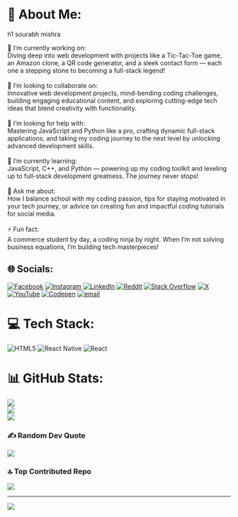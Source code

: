 # 💫 About Me:
h1 sourabh mishra 

🔭 I’m currently working on:<br>Diving deep into web development with projects like a Tic-Tac-Toe game, an Amazon clone, a QR code generator, and a sleek contact form — each one a stepping stone to becoming a full-stack legend!<br><br>👯 I’m looking to collaborate on:<br>Innovative web development projects, mind-bending coding challenges, building engaging educational content, and exploring cutting-edge tech ideas that blend creativity with functionality.<br><br>🤝 I’m looking for help with:<br>Mastering JavaScript and Python like a pro, crafting dynamic full-stack applications, and taking my coding journey to the next level by unlocking advanced development skills.<br><br>🌱 I’m currently learning:<br>JavaScript, C++, and Python — powering up my coding toolkit and leveling up to full-stack development greatness. The journey never stops!<br><br>💬 Ask me about:<br>How I balance school with my coding passion, tips for staying motivated in your tech journey, or advice on creating fun and impactful coding tutorials for social media.<br><br>⚡ Fun fact:<br>A commerce student by day, a coding ninja by night. When I’m not solving business equations, I’m building tech masterpieces!

## 🌐 Socials:

[![Facebook](https://img.shields.io/badge/Facebook-%231877F2.svg?logo=Facebook&logoColor=white)](https://facebook.com/https://www.facebook.com/profile.php?id=61570871143588) [![Instagram](https://img.shields.io/badge/Instagram-%23E4405F.svg?logo=Instagram&logoColor=white)](https://instagram.com/https://www.instagram.com/codiq_hub/) [![LinkedIn](https://img.shields.io/badge/LinkedIn-%230077B5.svg?logo=linkedin&logoColor=white)](https://linkedin.com/in/https://www.linkedin.com/in/sourabh-mishra-3593ab335/) [![Reddit](https://img.shields.io/badge/Reddit-%23FF4500.svg?logo=Reddit&logoColor=white)](https://reddit.com/user/https://www.reddit.com/user/Shot-Internal-7435/) [![Stack Overflow](https://img.shields.io/badge/-Stackoverflow-FE7A16?logo=stack-overflow&logoColor=white)](https://stackoverflow.com/users/https://stackoverflow.com/users/29997262/sourabh) [![X](https://img.shields.io/badge/X-black.svg?logo=X&logoColor=white)](https://x.com/https://x.com/coder652905) [![YouTube](https://img.shields.io/badge/YouTube-%23FF0000.svg?logo=YouTube&logoColor=white)](https://youtube.com/@https://www.youtube.com/channel/UCz-JNF7SpeNKgFrr83WacZg) [![Codepen](https://img.shields.io/badge/Codepen-000000?logo=codepen&logoColor=white)](https://codepen.io/https://codepen.io/coder-the-looper) [![email](https://img.shields.io/badge/Email-D14836?logo=gmail&logoColor=white)](mailto:sourabhcoding44@gmail.com)

# 💻 Tech Stack:

![HTML5](https://img.shields.io/badge/html5-%23E34F26.svg?style=for-the-badge&logo=html5&logoColor=white) ![React Native](https://img.shields.io/badge/react_native-%2320232a.svg?style=for-the-badge&logo=react&logoColor=%2361DAFB) ![React](https://img.shields.io/badge/react-%2320232a.svg?style=for-the-badge&logo=react&logoColor=%2361DAFB)

# 📊 GitHub Stats:

![](https://github-readme-stats.vercel.app/api?username=ezmotal&theme=github_dark_dimmed&hide_border=false&include_all_commits=true&count_private=true)<br/>
![](https://nirzak-streak-stats.vercel.app/?user=ezmotal&theme=github_dark_dimmed&hide_border=false)<br/>
![](https://github-readme-stats.vercel.app/api/top-langs/?username=ezmotal&theme=github_dark_dimmed&hide_border=false&include_all_commits=true&count_private=true&layout=compact)

### ✍️ Random Dev Quote

![](https://quotes-github-readme.vercel.app/api?type=horizontal&theme=radical)

### 🔝 Top Contributed Repo

![](https://github-contributor-stats.vercel.app/api?username=ezmotal&limit=5&theme=dark&combine_all_yearly_contributions=true)

---

[![](https://visitcount.itsvg.in/api?id=ezmotal&icon=2&color=2)](https://visitcount.itsvg.in)
